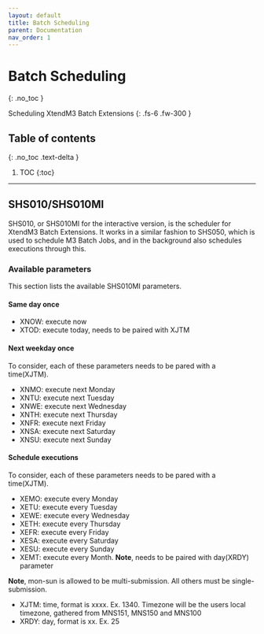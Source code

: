 ```yaml
---
layout: default
title: Batch Scheduling
parent: Documentation
nav_order: 1
---
```


# Batch Scheduling
{: .no_toc }

Scheduling XtendM3 Batch Extensions
{: .fs-6 .fw-300 }

## Table of contents
{: .no_toc .text-delta }

1. TOC
{:toc}

---

## SHS010/SHS010MI
SHS010, or SHS010MI for the interactive version, is the scheduler for XtendM3 Batch Extensions. It works in a similar fashion to SHS050, which is used to schedule M3 Batch Jobs, and in the background also schedules executions through this.

### Available parameters
This section lists the available SHS010MI parameters. 

#### Same day once
* XNOW: execute now
* XTOD: execute today, needs to be paired with XJTM

#### Next weekday once
To consider, each of these parameters needs to be pared with a time(XJTM).
* XNMO: execute next Monday
* XNTU: execute next Tuesday
* XNWE: execute next Wednesday
* XNTH: execute next Thursday
* XNFR: execute next Friday
* XNSA: execute next Saturday
* XNSU: execute next Sunday

#### Schedule executions
To consider, each of these parameters needs to be pared with a time(XJTM).
* XEMO: execute every Monday
* XETU: execute every Tuesday
* XEWE: execute every Wednesday
* XETH: execute every Thursday
* XEFR: execute every Friday
* XESA: execute every Saturday
* XESU: execute every Sunday
* XEMT: execute every Month. <b>Note</b>, needs to be paired with day(XRDY) parameter

<b>Note</b>, mon-sun is allowed to be multi-submission. All others must be single-submission.

* XJTM: time, format is xxxx. Ex. 1340. Timezone will be the users local timezone, gathered from MNS151, MNS150 and MNS100
* XRDY: day, format is xx. Ex. 25
